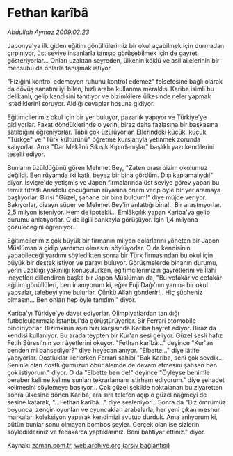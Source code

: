 # Fethan karîbâ

*Abdullah Aymaz 2009.02.23*

<tr><td class="metin" colspan="2" style="padding-top: 20px; padding-left: 5px; padding-right: 10px;">Japonya'ya ilk giden eğitim gönüllülerimiz bir okul açabilmek için durmadan çırpınıyor, üst seviye insanlarla tanışıp görüşebilmek için de gayret gösteriyorlar... Onları uzaktan seyreden, ülkenin köklü ve asil ailelerinin bir mensubu da onlarla tanışmak istiyor.</td></tr><tr><td class="metin" colspan="2" style="padding-top: 20px; padding-left: 5px; padding-right: 10px;"><p>"Fiziğini kontrol edemeyen ruhunu kontrol edemez" felsefesine bağlı olarak da dövüş sanatını iyi bilen, hızlı araba kullanma meraklısı Kariba isimli bu delikanlı, gelip kendisini tanıtıyor ve bizimkilere ülkesinde neler yapmak istediklerini soruyor. Aldığı cevaplar hoşuna gidiyor.
<p>Eğitimcilerimiz okul için bir yer buluyor, pazarlık yapıyor ve Türkiye'ye gidiyorlar. Fakat döndüklerinde o yerin, biraz daha fazlasına bir başkasına satıldığını öğreniyorlar. Tabii çok üzülüyorlar. Ellerindeki küçük, küçük, "Türkçe" ve "Türk kültürünü" öğretme kurslarıyla yetinmek zorunda kalıyorlar. Ama "Dar Mekânlı Sıkışık Kıpırdanışlar" başlıklı yazı kendilerini teselli ediyor.
<p>Bunların üzüldüğünü gören Mehmet Bey, "Zaten orası bizim okulumuz değildi. Ben rüyamda iki katlı, beyaz bir bina gördüm. Dışı kaplamalıydı!" diyor. İsviçre'de yetişmiş ve Japon firmalarında üst seviye görev yapan bu temiz fıtratlı Anadolu çocuğunun rüyasına önem verip öyle bir yer aramaya başlıyorlar. Birisi "Güzel, şahane bir bina buldum!" diye müjde veriyor. Bakıyorlar, dizayn süper ve Mehmet Bey'in anlattığı bina!.. Bir araştırıyorlar. 2,5 milyon isteniyor. Hem de ipotekli... Emlâkçılık yapan Kariba'ya gelip durumu anlatıyorlar. O da ilgili bankayla görüşüyor. İşin 1,4 milyona çözüleceğini öğreniyor...
<p>Eğitimcilerimiz çok büyük bir firmanın milyon dolarlarını yöneten bir Japon Müslüman'a gidip yardımcı olmasını söylüyorlar. O da kendisinin yapabileceği yardımı söyledikten sonra bir Türk firmasından bu okul için büyük bir destek istiyor ve parayı buluyor. Görüşmelerde binanın durumu, yerin uzaklığı yakınlığı konuşulurken, eğitimcilerimizin gayretlerini ve İlâhî inayetleri dillendiren başka bir Japon Müslüman da, "Bu vefakâr ve cefakâr eğitim gönüllüleri, ben inanıyorum ki, eğer Fuji Dağı'nın yanına bir okul yapsalar, talebeyi yine bulurlar. Çünkü Allah gönderir!.. Hiç şüpheniz olmasın... Ben onları hep öyle tanıdım." diyor.
<p>Kariba'yı Türkiye'ye davet ediyorlar. Olimpiyatlardan tanıdığı futbolcularımızla İstanbul'da görüştürüyorlar. Bir Ferrari otomobile bindiriyorlar. Bizimkinin aşırı hızı karşısında Kariba hayret ediyor. Biraz da kendisi kullanıyor. Bu arada teypten bir Kur'an sesi geliyor. Güzel sesli hafız Fetih Sûresi'nin son âyetlerini okuyor. "Fethan karîbâ..." deyince "Kur'an benden mi bahsediyor?" diye heyecanlanıyor. "Elbette..." diye lâtife yapıyorlar. Dostluklar ilerlerken Ferrari sahibi "Bak Kariba, seni çok sevdik... Seninle olan dostluğumuzun öbür âlemde de devam etmesini şahsen ben çok istiyorum." diyor. O da "Elbette ben de!" deyince "Öyleyse benimle beraber kelime kelime şunları tekrarlamanı istirham ediyorum." diye şehadet kelimesini söylemeye başlıyor... Çok güzel şekilde noktalanan bu ziyaretten sonra ülkesine dönen Kariba, ara sıra telefon açıp o güzel nağmeyi de sesine katarak, "...Fethan karîbâ..." diye sesleniyor... Sonra da "Biz ömrümüz boyunca, zengin oyunları ve oyuncakları arabalarla, her yeni çıkan meşhur markaları koleksiyon yaparak kendimizi avutup durduk. Ama anlıyorum ki, bütün bunlar sonu olmayan bomboş şeyler. Gerçek olan ise sizlerin söyledikleriniz ve fedâkârca yaptıklarınız. Beni bahtiyar ettiniz." diyor. <br/></p></p></p></p></p></td></tr>

Kaynak: [zaman.com.tr](http://zaman.com.tr/yazar.do?yazino=818265), [web.archive.org (arşiv bağlantısı)](http://web.archive.org/web/20090307052838/http://www.zaman.com.tr:80/yazar.do?yazino=818265)
